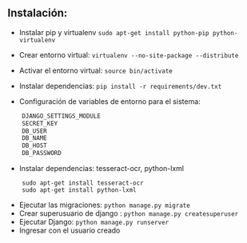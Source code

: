 ## Instalación:

- Instalar pip y virtualenv `sudo apt-get install python-pip python-virtualenv`
- Crear entorno virtual: `virtualenv --no-site-package --distribute`
- Activar el entorno virtual: `source bin/activate`
- Instalar dependencias: `pip install -r requirements/dev.txt`

- Configuración de variables de entorno para el sistema:
```sh
    DJANGO_SETTINGS_MODULE
    SECRET_KEY
    DB_USER
    DB_NAME
    DB_HOST
    DB_PASSWORD
```

- Instalar dependencias: tesseract-ocr, python-lxml
```
    sudo apt-get install tesseract-ocr
    sudo apt-get install python-lxml
```

- Ejecutar las migraciones: `python manage.py migrate`
- Crear superusuario de django : `python manage.py createsuperuser`
- Ejecutar Django: `python manage.py runserver`
- Ingresar con el usuario creado
